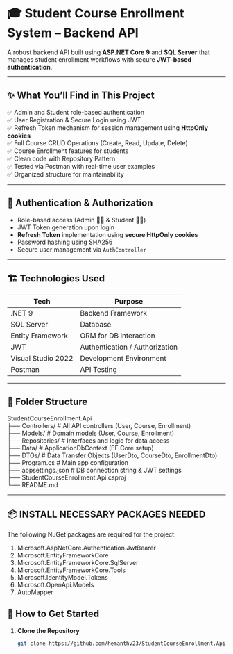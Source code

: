 ﻿# 🎓 Student Course Enrollment System – Backend API

A robust backend API built using **ASP.NET Core 9** and **SQL Server** that manages student enrollment workflows with secure **JWT-based authentication**.

---

## ✨ What You’ll Find in This Project

✅ Admin and Student role-based authentication  
✅ User Registration & Secure Login using JWT  
✅ Refresh Token mechanism for session management using **HttpOnly cookies**  
✅ Full Course CRUD Operations (Create, Read, Update, Delete)  
✅ Course Enrollment features for students  
✅ Clean code with Repository Pattern  
✅ Tested via Postman with real-time user examples  
✅ Organized structure for maintainability

---

## 🔐 Authentication & Authorization

- Role-based access (Admin 👨‍🏫 & Student 👨‍🎓)
- JWT Token generation upon login
- **Refresh Token** implementation using **secure HttpOnly cookies**
- Password hashing using SHA256
- Secure user management via `AuthController`

---

## 🏗️ Technologies Used

| Tech                | Purpose                               |
|---------------------|---------------------------------------|
| .NET 9              | Backend Framework                     |
| SQL Server          | Database                              |
| Entity Framework    | ORM for DB interaction                |
| JWT                 | Authentication / Authorization        |
| Visual Studio 2022  | Development Environment               |
| Postman             | API Testing                           |

---

## 📂 Folder Structure

StudentCourseEnrollment.Api  
├── Controllers/             # All API controllers (User, Course, Enrollment)  
├── Models/                  # Domain models (User, Course, Enrollment)  
├── Repositories/            # Interfaces and logic for data access  
├── Data/                    # ApplicationDbContext (EF Core setup)  
├── DTOs/                    # Data Transfer Objects (UserDto, CourseDto, EnrollmentDto)   
├── Program.cs               # Main app configuration  
├── appsettings.json         # DB connection string & JWT settings  
├── StudentCourseEnrollment.Api.csproj  
└── README.md

---

## 📦 INSTALL NECESSARY PACKAGES NEEDED

The following NuGet packages are required for the project:

1.  Microsoft.AspNetCore.Authentication.JwtBearer
2.  Microsoft.EntityFrameworkCore
3.  Microsoft.EntityFrameworkCore.SqlServer
4.  Microsoft.EntityFrameworkCore.Tools
5.  Microsoft.IdentityModel.Tokens
6.  Microsoft.OpenApi.Models
7.  AutoMapper


## 🚀 How to Get Started

1. **Clone the Repository**

   ```bash
   git clone https://github.com/hemanthv23/StudentCourseEnrollment.Api.git
